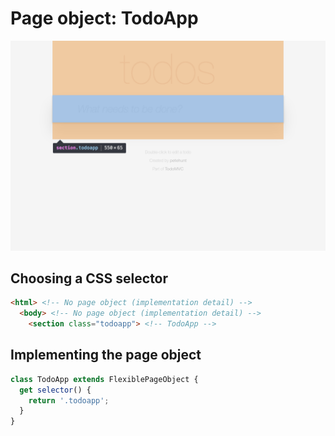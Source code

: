 # Page object: TodoApp

![todo-app](../images/todo-app.png)

## Choosing a CSS selector

```html
<html> <!-- No page object (implementation detail) -->
  <body> <!-- No page object (implementation detail) -->
    <section class="todoapp"> <!-- TodoApp -->
```

## Implementing the page object

```js
class TodoApp extends FlexiblePageObject {
  get selector() {
    return '.todoapp';
  }
}
```
